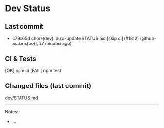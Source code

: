 # Dev Status

## Last commit
- c79c65d chore(dev): auto-update STATUS.md [skip ci] (#1812) (github-actions[bot], 27 minutes ago)
## CI & Tests
[OK] npm ci
[FAIL] npm test

## Changed files (last commit)
dev/STATUS.md

---
Notes:
- ...
